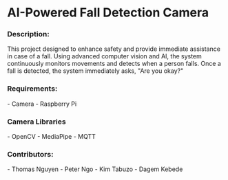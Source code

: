 <h1>AI-Powered Fall Detection Camera</h1>

<h3>Description:</h3>
This project designed to enhance safety and provide immediate assistance in case of a fall. Using advanced computer vision and AI, the system continuously monitors movements and detects when a person falls. Once a fall is detected, the system immediately asks, "Are you okay?"

<h3>Requirements:</h3>
 - Camera
 - Raspberry Pi

 <h3>Camera Libraries</h3>
  - OpenCV
  - MediaPipe
  - MQTT

 <h3>Contributors:</h3>
  - Thomas Nguyen
  - Peter Ngo
  - Kim Tabuzo
  - Dagem Kebede
